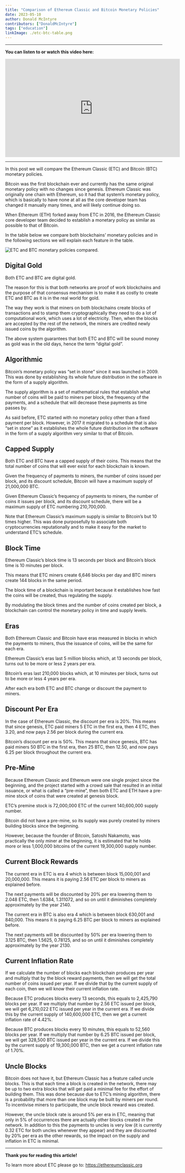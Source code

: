 ```yaml
---
title: "Comparison of Ethereum Classic and Bitcoin Monetary Policies"
date: 2023-05-10
author: Donald McIntyre
contributors: ["DonaldMcIntyre"]
tags: ["education"]
linkImage: ./etc-btc-table.png
---
```


---
**You can listen to or watch this video here:**

<iframe width="560" height="315" src="https://www.youtube.com/embed/cSrFtGc0D8g" title="YouTube video player" frameborder="0" allow="accelerometer; autoplay; clipboard-write; encrypted-media; gyroscope; picture-in-picture; web-share" allowfullscreen></iframe>

---

In this post we will compare the Ethereum Classic (ETC) and Bitcoin (BTC) monetary policies.

Bitcoin was the first blockchain ever and currently has the same original monetary policy with no changes since genesis. Ethereum Classic was originally one chain with Ethereum, so it had that system’s monetary policy, which is basically to have none at all as the core developer team has changed it manually many times, and will likely continue doing so.

When Ethereum (ETH) forked away from ETC in 2016, the Ethereum Classic core developer team decided to establish a monetary policy as similar as possible to that of Bitcoin. 

In the table below we compare both blockchains’ monetary policies and in the following sections we will explain each feature in the table.

![ETC and BTC monetary policies compared.](./etc-btc-table.png)

## Digital Gold

Both ETC and BTC are digital gold.

The reason for this is that both networks are proof of work blockchains and the purpose of that consensus mechanism is to make it as costly to create ETC and BTC as it is in the real world for gold.

The way they work is that miners on both blockchains create blocks of transactions and to stamp them cryptographically they need to do a lot of computational work, which uses a lot of electricity. Then, when the blocks are accepted by the rest of the network, the miners are credited newly issued coins by the algorithm.

The above system guarantees that both ETC and BTC will be sound money as gold was in the old days, hence the term “digital gold”.

## Algorithmic

Bitcoin’s monetary policy was “set in stone” since it was launched in 2009. This was done by establishing its whole future distribution in the software in the form of a supply algorithm. 

The supply algorithm is a set of mathematical rules that establish what number of coins will be paid to miners per block, the frequency of the payments, and a schedule that will decrease these payments as time passes by.

As said before, ETC started with no monetary policy other than a fixed payment per block. However, in 2017 it migrated to a schedule that is also “set in stone” as it establishes the whole future distribution in the software in the form of a supply algorithm very similar to that of Bitcoin.

## Capped Supply

Both ETC and BTC have a capped supply of their coins. This means that the total number of coins that will ever exist for each blockchain is known.

Given the frequency of payments to miners, the number of coins issued per block, and its discount schedule, Bitcoin will have a maximum supply of 21,000,000 BTC.

Given Ethereum Classic’s frequency of payments to miners, the number of coins it issues per block, and its discount schedule, there will be a maximum supply of ETC numbering 210,700,000.

Note that Ethereum Classic’s maximum supply is similar to Bitcoin’s but 10 times higher. This was done purposefully to associate both cryptocurrencies reputationally and to make it easy for the market to understand ETC’s schedule.

## Block Time

Ethereum Classic’s block time is 13 seconds per block and Bitcoin’s block time is 10 minutes per block.

This means that ETC miners create 6,646 blocks per day and BTC miners create 144 blocks in the same period.

The block time of a blockchain is important because it establishes how fast the coins will be created, thus regulating the supply. 

By modulating the block times and the number of coins created per block, a blockchain can control the monetary policy in time and supply levels. 

## Eras

Both Ethereum Classic and Bitcoin have eras measured in blocks in which the payments to miners, thus the issuance of coins, will be the same for each era.

Ethereum Classic’s eras last 5 million blocks which, at 13 seconds per block, turns out to be more or less 2 years per era.

Bitcoin’s eras last 210,000 blocks which, at 10 minutes per block, turns out to be more or less 4 years per era.

After each era both ETC and BTC change or discount the payment to miners.

## Discount Per Era

In the case of Ethereum Classic, the discount per era is 20%. This means that since genesis, ETC paid miners 5 ETC in the first era, then 4 ETC, then 3.20, and now pays 2.56 per block during the current era.

Bitcoin’s discount per era is 50%. This means that since genesis, BTC has paid miners 50 BTC in the first era, then 25 BTC, then 12.50, and now pays 6.25 per block throughout the current era.

## Pre-Mine

Because Ethereum Classic and Ethereum were one single project since the beginning, and the project started with a crowd sale that resulted in an initial issuance, or what is called a “pre-mine”, then both ETC and ETH have a pre-mine stock of coins that were created at genesis block.

ETC’s premine stock is 72,000,000 ETC of the current 140,600,000 supply number.

Bitcoin did not have a pre-mine, so its supply was purely created by miners building blocks since the beginning.

However, because the founder of Bitcoin, Satoshi Nakamoto, was practically the only miner at the beginning, it is estimated that he holds more or less 1,000,000 bitcoins of the current 19,300,000 supply number.

## Current Block Rewards

The current era in ETC is era 4 which is between block 15,000,001 and 20,000,000. This means it is paying 2.56 ETC per block to miners as explained before.

The next payments will be discounted by 20% per era lowering them to 2.048 ETC, then 1.6384, 1.311072, and so on until it diminishes completely approximately by the year 2140.

The current era in BTC is also era 4 which is between block 630,001 and 840,000. This means it is paying 6.25 BTC per block to miners as explained before.

The next payments will be discounted by 50% per era lowering them to 3.125 BTC, then 1.5625, 0.78125, and so on until it diminishes completely approximately by the year 2130.

## Current Inflation Rate

If we calculate the number of blocks each blockchain produces per year and multiply that by the block reward payments, then we will get the total number of coins issued per year. If we divide that by the current supply of each coin, then we will know their current inflation rate.

Because ETC produces blocks every 13 seconds, this equals to 2,425,790 blocks per year. If we multiply that number by 2.56 ETC issued per block, we will get 6,210,022 ETC issued per year in the current era. If we divide this by the current supply of 140,600,000 ETC, then we get a current inflation rate of 4.42%.

Because BTC produces blocks every 10 minutes, this equals to 52,560 blocks per year. If we multiply that number by 6.25 BTC issued per block, we will get 328,500 BTC issued per year in the current era. If we divide this by the current supply of 19,300,000 BTC, then we get a current inflation rate of 1.70%.

## Uncle Blocks

Bitcoin does not have it, but Ethereum Classic has a feature called uncle blocks. This is that each time a block is created in the network, there may be up to two extra blocks that will get paid a minimal fee for the effort of building them. This was done because due to ETC’s mining algorithm, there is a probability that more than one block may be built by miners per round. To incentivise miners to participate, the uncle block reward was created.

However, the uncle block rate is around 5% per era in ETC, meaning that only in 5% of occurrences there are actually other blocks created in the network. In addition to this the payments to uncles is very low (it is currently 0.32 ETC for both uncles whenever they appear) and they are discounted by 20% per era as the other rewards, so the impact on the supply and inflation in ETC is minimal.

---

**Thank you for reading this article!**

To learn more about ETC please go to: https://ethereumclassic.org
